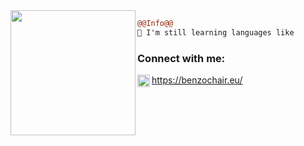 
<img align="left" height="200" src="https://media.giphy.com/media/ao9DUiTKH60XS/giphy.gif"/>

```diff
@@Info@@
🚀 I'm still learning languages like

```

### Connect with me:

<img align="left" alt="My discord" width="20px" src="https://raw.githubusercontent.com/issagloxk/benzochair.eu/main/favicon.ico" />https://benzochair.eu/
<br />
